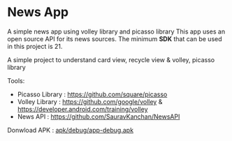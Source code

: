 # News App

A simple news app using volley library and picasso library 
This app uses an open source API for its news sources. 
The minimum **SDK** that can be used in this project is 21.

A simple project to understand card view, recycle view & volley, picasso library


Tools:

- Picasso Library : https://github.com/square/picasso
- Volley Library : https://github.com/google/volley & https://developer.android.com/training/volley
- News API : https://github.com/SauravKanchan/NewsAPI



Donwload APK : [apk/debug/app-debug.apk](https://github.com/Mehranalam/NewsApp/blob/main/apk/debug/app-debug.apk)
